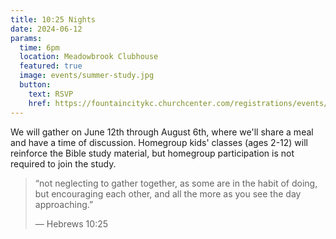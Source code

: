 ```yaml
---
title: 10:25 Nights
date: 2024-06-12
params:
  time: 6pm
  location: Meadowbrook Clubhouse
  featured: true
  image: events/summer-study.jpg
  button:
    text: RSVP
    href: https://fountaincitykc.churchcenter.com/registrations/events/2343698
---
```


We will gather on June 12th through August 6th, where we'll share a meal and have a time of discussion. Homegroup kids' classes (ages 2-12) will reinforce the Bible study material, but homegroup participation is not required to join the study.

> “not neglecting to gather together, as some are in the habit of doing, but encouraging each other, and all the more as you see the day approaching.”
>
> — Hebrews 10:25
